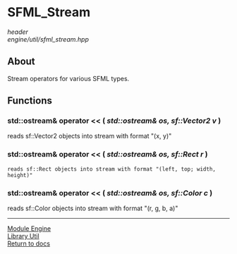 # SFML_Stream
*header*  
*engine/util/sfml_stream.hpp*

## About
Stream operators for various SFML types.

## Functions
### std::ostream& operator << ( *std::ostream& os, sf::Vector2<T> v* )
reads sf::Vector2 objects into stream with format "(x, y)"

### std::ostream& operator << ( *std::ostream& os, sf::Rect<T> r* )
	reads sf::Rect objects into stream with format "(left, top; width, height)"

### std::ostream& operator << ( *std::ostream& os, sf::Color c* )
reads sf::Color objects into stream with format "(r, g, b, a)"

---

[Module Engine](../engine.md)  
[Library Util](util.md)  
[Return to docs](../../docs.md)